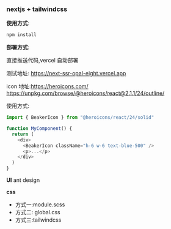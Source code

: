 ### nextjs + tailwindcss

**使用方式**:

```bash
npm install
```

**部署方式**:

直接推送代码,vercel 自动部署

测试地址:
https://next-ssr-opal-eight.vercel.app

icon 地址:https://heroicons.com/
https://unpkg.com/browse/@heroicons/react@2.1.1/24/outline/

使用方式:

```js
import { BeakerIcon } from "@heroicons/react/24/solid"

function MyComponent() {
  return (
    <div>
      <BeakerIcon className="h-6 w-6 text-blue-500" />
      <p>...</p>
    </div>
  )
}
```

**UI**
ant design

**css**

- 方式一:module.scss
- 方式二: global.css
- 方式三:tailwindcss
